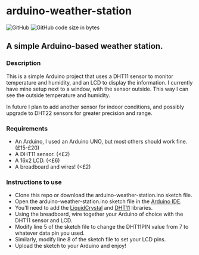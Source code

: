 # arduino-weather-station
![GitHub](https://img.shields.io/github/license/EddieRowe/arduino-weather-station)
![GitHub code size in bytes](https://img.shields.io/github/languages/code-size/EddieRowe/arduino-weather-station)

## A simple Arduino-based weather station.

### Description

This is a simple Arduino project that uses a DHT11 sensor to monitor temperature and humidity, and an LCD to display the information.
I currently have mine setup next to a window, with the sensor outside. This way I can see the outside temperature and humidity.

In future I plan to add another sensor for indoor conditions, and possibly upgrade to DHT22 sensors for greater precision and range.

### Requirements

- An Arduino, I used an Arduino UNO, but most others should work fine. (£15-£20)
- A DHT11 sensor. (<£2)
- A 16x2 LCD. (<£6)
- A breadboard and wires! (<£2)

### Instructions to use

- Clone this repo or download the arduino-weather-station.ino sketch file.
- Open the arduino-weather-station.ino sketch file in the [Arduino IDE](https://www.arduino.cc/en/software).
- You'll need to add the [LiquidCrystal](https://www.arduino.cc/reference/en/libraries/liquidcrystal/) and [DHT11](https://playground.arduino.cc/Main/DHT11Lib/) libraries.
- Using the breadboard, wire together your Arduino of choice with the DHT11 sensor and LCD.
- Modify line 5 of the sketch file to change the DHT11PIN value from 7 to whatever data pin you used.
- Similarly, modify line 8 of the sketch file to set your LCD pins.
- Upload the sketch to your Arduino and enjoy!

